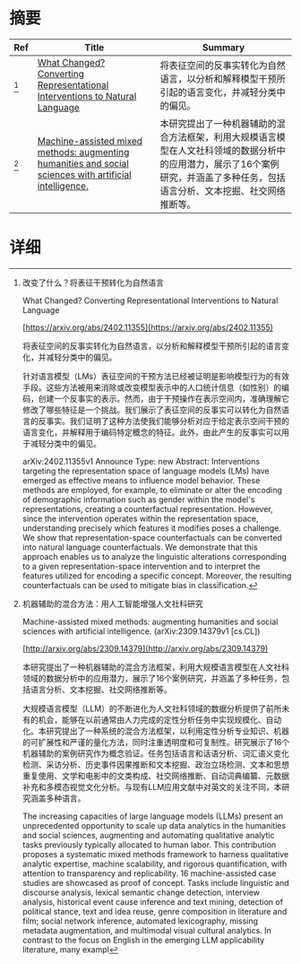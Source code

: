 # 摘要

| Ref | Title | Summary |
| --- | --- | --- |
| [^1] | [What Changed? Converting Representational Interventions to Natural Language](https://arxiv.org/abs/2402.11355) | 将表征空间的反事实转化为自然语言，以分析和解释模型干预所引起的语言变化，并减轻分类中的偏见。 |
| [^2] | [Machine-assisted mixed methods: augmenting humanities and social sciences with artificial intelligence.](http://arxiv.org/abs/2309.14379) | 本研究提出了一种机器辅助的混合方法框架，利用大规模语言模型在人文社科领域的数据分析中的应用潜力，展示了16个案例研究，并涵盖了多种任务，包括语言分析、文本挖掘、社交网络推断等。 |

# 详细

[^1]: 改变了什么？将表征干预转化为自然语言

    What Changed? Converting Representational Interventions to Natural Language

    [https://arxiv.org/abs/2402.11355](https://arxiv.org/abs/2402.11355)

    将表征空间的反事实转化为自然语言，以分析和解释模型干预所引起的语言变化，并减轻分类中的偏见。

    

    针对语言模型（LMs）表征空间的干预方法已经被证明是影响模型行为的有效手段。这些方法被用来消除或改变模型表示中的人口统计信息（如性别）的编码，创建一个反事实的表示。然而，由于干预操作在表示空间内，准确理解它修改了哪些特征是一个挑战。我们展示了表征空间的反事实可以转化为自然语言的反事实。我们证明了这种方法使我们能够分析对应于给定表示空间干预的语言变化，并解释用于编码特定概念的特征。此外，由此产生的反事实可以用于减轻分类中的偏见。

    arXiv:2402.11355v1 Announce Type: new  Abstract: Interventions targeting the representation space of language models (LMs) have emerged as effective means to influence model behavior. These methods are employed, for example, to eliminate or alter the encoding of demographic information such as gender within the model's representations, creating a counterfactual representation. However, since the intervention operates within the representation space, understanding precisely which features it modifies poses a challenge. We show that representation-space counterfactuals can be converted into natural language counterfactuals. We demonstrate that this approach enables us to analyze the linguistic alterations corresponding to a given representation-space intervention and to interpret the features utilized for encoding a specific concept. Moreover, the resulting counterfactuals can be used to mitigate bias in classification.
    
[^2]: 机器辅助的混合方法：用人工智能增强人文社科研究

    Machine-assisted mixed methods: augmenting humanities and social sciences with artificial intelligence. (arXiv:2309.14379v1 [cs.CL])

    [http://arxiv.org/abs/2309.14379](http://arxiv.org/abs/2309.14379)

    本研究提出了一种机器辅助的混合方法框架，利用大规模语言模型在人文社科领域的数据分析中的应用潜力，展示了16个案例研究，并涵盖了多种任务，包括语言分析、文本挖掘、社交网络推断等。

    

    大规模语言模型（LLM）的不断进化为人文社科领域的数据分析提供了前所未有的机会，能够在以前通常由人力完成的定性分析任务中实现规模化、自动化。本研究提出了一种系统的混合方法框架，以利用定性分析专业知识、机器的可扩展性和严谨的量化方法，同时注重透明度和可复制性。研究展示了16个机器辅助的案例研究作为概念验证。任务包括语言和话语分析、词汇语义变化检测、采访分析、历史事件因果推断和文本挖掘、政治立场检测、文本和思想重复使用、文学和电影中的文类构成、社交网络推断、自动词典编纂、元数据补充和多模态视觉文化分析。与现有LLM应用文献中对英文的关注不同，本研究涵盖多种语言。

    The increasing capacities of large language models (LLMs) present an unprecedented opportunity to scale up data analytics in the humanities and social sciences, augmenting and automating qualitative analytic tasks previously typically allocated to human labor. This contribution proposes a systematic mixed methods framework to harness qualitative analytic expertise, machine scalability, and rigorous quantification, with attention to transparency and replicability. 16 machine-assisted case studies are showcased as proof of concept. Tasks include linguistic and discourse analysis, lexical semantic change detection, interview analysis, historical event cause inference and text mining, detection of political stance, text and idea reuse, genre composition in literature and film; social network inference, automated lexicography, missing metadata augmentation, and multimodal visual cultural analytics. In contrast to the focus on English in the emerging LLM applicability literature, many exampl
    

